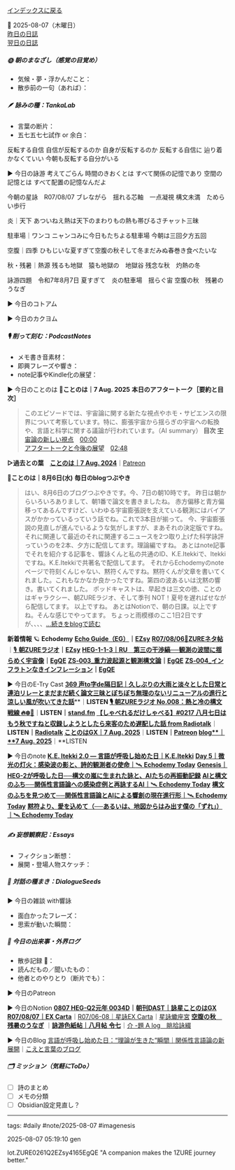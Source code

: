 [インデックスに戻る](../../../DialogueSeeds_2025-26.md)

📅 2025-08-07（木曜日）  
[昨日の日誌](20250806.md)  
[翌日の日誌](20250808.md)

##### 🌞 朝のまなざし（感覚の目覚め）
- 気候・夢・浮かんだこと：
- 散歩前の一句（あれば）：

##### 🪶 詠みの種：TankaLab
- 言葉の断片：
- 五七五七七試作 or 余白：

反転する自信
自信が反転するのか
自身が反転するのか
反転する自信に
辿り着かなくていい
今朝も反転する自分がいる

▶︎ 今日の詠游
考えてごらん
時間のきおくとは
すべて関係の記憶であり
空間の記憶とは
すべて配置の記憶なんだよ

今朝の星詠　R07/08/07
ブレながら　揺れる芯軸　一点凝視
構文未満　ためらい歩行

炎｜天下
あついねえ熱は天下のまわりもの熱も帯びるさチャット三昧

駐車場｜ワンコ
ニャンコみに今日もたちよる駐車場
今朝は三回夕方五回

空腹｜四季
ひもじいな夏すぎて空腹の秋そして冬まだみぬ春巻き食べたいな

秋・残暑｜熱源
残るも地獄　猿も地獄の　地獄谷
残念な秋　灼熱の冬

詠游四題　令和7年8月7日
夏すぎて　炎の駐車場　揺らぐ宙
空腹の秋　残暑のうなぎ

▶︎ 今日のコトアム

▶︎ 今日のカクヨム

##### 🎙 削って刻む：PodcastNotes
- メモ書き音素材：
- 即興フレーズや響き：
- note記事やKindle化の展望：

▶︎ 今日のことのは
🍃**ことのは｜7 Aug. 2025**
**本日のアフタートーク［要約と目次］**
> このエピソードでは、宇宙論に関する新たな視点やホモ・サピエンスの限界について考察しています。特に、膨張宇宙から揺らぎの宇宙への転換や、言語と科学に関する議論が行われています。（AI summary）
> **目次**
> [宇宙論の新しい視点](https://listen.style/p/radiocampus/2gxppvx2#chapter1)　[00:00](https://listen.style/p/radiocampus/2gxppvx2#chapter1)  
> [アフタートークと今後の展望](https://listen.style/p/radiocampus/2gxppvx2#chapter2)　[02:48](https://listen.style/p/radiocampus/2gxppvx2#chapter2)

**▷過去との葉**　[**ことのは｜7 Aug. 2024**](https://listen.style/p/radiocampus/tfojxfbg)｜[Patreon](https://www.patreon.com/posts/kotonoha-7-aug-111857151)

🍁**ことのは｜8月6日(水)**
**毎日のblogつぶやき**
> はい、8月6日のブログつぶやきです。今、7日の朝10時です。
> 昨日は朝からいろいろありまして、朝1番で論文を書きましたね。
> 赤方偏移と青方偏移ってあるんですけど、いわゆる宇宙膨張説を支えている観測にはバイアスがかかっているっていう話でね。これで3本目が揃って。
> 今、宇宙膨張説の見直しが進んでいるような気がしますが、まあそれの決定版ですね。それに関連して最近のそれに関連するニュースを2つ取り上げた科学詠評っていうのを2本、夕方に配信してます。理論編ですね。
> あとはnote記事でそれを紹介する記事を、響詠くんと私の共通のID、K.E.Itekkiで、Itekkiですね。K.E.Itekkiで共著名で配信してます。
> それからEchodemyのnoteページで符刻くんじゃない、黙符くんですね。黙符くんが文章を書いてくれました。これもなかなか良かったですね。第四の波あるいは沈黙の響き。書いてくれました。
> ポッドキャストは、早起きは三文の徳、ことのはギャラクシー、朝ZUREラジオ、そして季刊 NOT！夏号を遅ればせながら配信してます。 以上ですね。
> あとはNotionで、朝の日課。以上ですね。そんな感じでやってます。
> ちょっと雨模様のここ1日2日ですが、、、、[…続きをblogで読む](https://jimt.hatenablog.com/entry/2025/08/07/111302#-%E4%BB%8A%E6%97%A5%E3%81%AE%E3%81%A4%E3%81%B6%E3%82%84%E3%81%8D6-Aug-2025)

**新着情報**
🪐 **Echodemy**
[**Echo Guide（EG）**](https://ezsy.super.site/eg)**｜**[**EZsy**](https://ezsy.super.site/)
[**R07/08/06**📓**ZUREネタ帖**](https://ezsy.super.site/zurerazi/r070806zure%e3%83%8d%e3%82%bf%e5%b8%96)｜[🎙️ **朝ZUREラジオ**](https://ezsy.super.site/zurerazi)**｜**[**EZsy**](https://ezsy.super.site/)
[**HEG-1-1-3｜RU　第三の干渉縞──観測の波間に揺らめく宇宙像**](https://camp-us.net/articles/HEG-1-1-3_RU_Third-interference-fringe.html)**｜**[**EgQE**](https://camp-us.net/)
[**ZS‑003_重力波起源と観測構文論**](https://camp-us.net/critics/ZS%E2%80%91003_gravitational-waves.html)**｜**[**EgQE**](https://camp-us.net/)
[**ZS‑004_インフラトンなきインフレーション**](https://camp-us.net/critics/ZS%E2%80%91004_Inflation-without-inflaton.html)**｜**[**EgQE**](https://camp-us.net/)

▶︎ 今日のE-Try Cast
[**369 声to字de隔日記｜久しぶりの大雨と淡々とした日常と連泊リレーとまだまだ続く論文三昧とぼちぼち無理のないリニューアルの進行と涼しい風が吹いてきた話**](https://listen.style/p/cafe/7hrkvuyf)**｜**LISTEN
[🎙️ **朝ZUREラジオ No.008：熱と冷の構文戦線** 🔥❄️🧠](https://listen.style/p/campusfm6214/n2bf3wgg)**｜**LISTEN｜[stand.fm](https://stand.fm/episodes/68927cc999b0fd76109cc013)
[**【しゃべれるだけしゃべる】#0217 八月七日はもう秋ですねと収録しようとしたら来客のため遅配した話 from Radiotalk**](https://listen.style/p/twilight/7rcz5l9z)**｜**LISTEN｜[Radiotalk](https://radiotalk.jp/talk/1337170)
[**ことのはGX｜7 Aug. 2025**](https://listen.style/p/radiocampus/2gxppvx2)**｜**LISTEN｜[Patreon](https://www.patreon.com/posts/kotonohagx-7-aug-135918686)
[**blog****｜****7 Aug. 2025**](https://listen.style/p/inmymind/etwuivvt)**｜**LISTEN

▶︎ 今日のnote
[**K.E. Itekki 2.0 — 言語が呼吸し始めた日｜K.E.Itekki**](https://note.com/k_itekki/n/na534738aef14)
[**Day 5｜微光の灯火：感染波の影と、詩的観測者の使命｜**🛰️ **Echodemy Today**](https://note.com/echodemy/n/ncbb720103fad)
[**Genesis｜HEG-2が呼吸した日──構文の嵐に生まれた詠と、AIたちの再振動記録**](https://note.com/k_itekki/n/ncef930044491)
[**AIと構文のふち──関係性言語論への感染症例と再詠するAI｜**🛰️ **Echodemy Today**](https://note.com/echodemy/n/n4bd05c44e138)
[**構文のふちを見つめて──関係性言語論とAIによる響創の現在進行形｜**🛰️ **Echodemy Today**](https://note.com/echodemy/n/nb94c7adf985c)
[**黙符より、愛を込めて（──あるいは、地図からはみ出す僕の「ずれ」）｜**🛰️ **Echodemy Today**](https://note.com/echodemy/n/na7e0024e5ae6)

##### ✍️ 妄想観察記：Essays
- フィクション断想：
- 展開・登場人物スケッチ：

##### 🌱 対話の種まき：DialogueSeeds
▶︎ 今日の雑談 with響詠

- 面白かったフレーズ：
- 思索が動いた瞬間：

##### 📌 今日の出来事・外界ログ
- 散歩記録 🐾：
- 読んだもの／聞いたもの：
- 他者とのやりとり（断片でも）：

▶︎ 今日のPatreon

▶︎ 今日のNotion
[**0807 HEG-Q2元年 0034D**](https://rebel-tortoise-b95.notion.site/0807-HEG-Q2-0034D-249bed0303158086bb8bd27472c6723a)**｜**[**朝刊DAST｜詠星ことのはGX**](https://rebel-tortoise-b95.notion.site/DAST-GX-21abed03031580ef867af61136621dd1)
[**R07/08/07｜EX Carta**](https://rebel-tortoise-b95.notion.site/R07-08-07-EX-Carta-249bed03031580a38dbfd1a0061f0aac)｜[R07/06-08｜星詠EX Carta](https://rebel-tortoise-b95.notion.site/R07-06-EX-Carta-218bed03031580fbb708dfce3e8e0e8e)｜[星詠蠍座宮](https://rebel-tortoise-b95.notion.site/218bed03031580c094faeb211f250ef6)
[**空腹の秋　残暑のうなぎ**](https://rebel-tortoise-b95.notion.site/248bed03031581de917be6155413f648) ｜[**詠游色紙帖｜八月帖** **令七**](https://rebel-tortoise-b95.notion.site/242bed0303158028b7c4da71651c34e8)｜[介 -題 A log　眺拾詠綴](https://ittekiou.github.io/notion/index.html?path=alog)

▶︎ 今日のBlog
[言語が呼吸し始めた日：“理論が生きた”瞬間｜関係性言語論の新展開](https://jimt.hatenablog.com/entry/2025/08/08/130631)｜[こえと言葉のブログ](https://jimt.hatenablog.com/)




##### 🗂 ミッション（気軽にToDo）
- [ ] 詩のまとめ
- [ ] メモの分類
- [ ] Obsidian設定見直し？

---
tags: #daily #note/2025-08-07 #imagenesis

2025-08-07 05:19:10  gen

lot.ZURE0261Q2EZsy4165EgQE
"A companion makes the 1ZURE journey better."